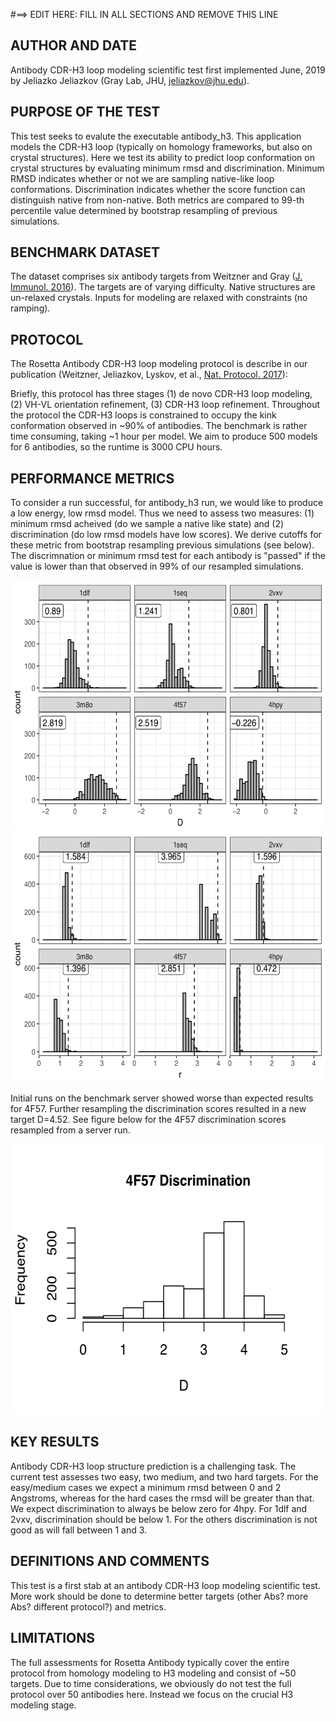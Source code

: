 #==> EDIT HERE: FILL IN ALL SECTIONS AND REMOVE THIS LINE
## AUTHOR AND DATE
Antibody CDR-H3 loop modeling scientific test first implemented June, 2019 by Jeliazko Jeliazkov (Gray Lab, JHU, jeliazkov@jhu.edu).

## PURPOSE OF THE TEST
This test seeks to evalute the executable antibody\_h3. This application models the CDR-H3 loop (typically on homology frameworks, but also on crystal structures). Here we test its ability to predict loop conformation on crystal structures by evaluating minimum rmsd and discrimination. Minimum RMSD indicates whether or not we are sampling native-like loop conformations. Discrimination indicates whether the score function can distinguish native from non-native. Both metrics are compared to 99-th percentile value determined by bootstrap resampling of previous simulations.

## BENCHMARK DATASET
The dataset comprises six antibody targets from Weitzner and Gray (<a href=http://www.jimmunol.org/content/early/2016/11/18/jimmunol.1601137>J. Immunol. 2016</a>). The targets are of varying difficulty. Native structures are un-relaxed crystals. Inputs for modeling are relaxed with constraints (no ramping).

## PROTOCOL
The Rosetta Antibody CDR-H3 loop modeling protocol is describe in our publication (Weitzner, Jeliazkov, Lyskov, et al., <a href=https://www.ncbi.nlm.nih.gov/pmc/articles/PMC5739521> Nat. Protocol. 2017</a>): 

Briefly, this protocol has three stages (1) de novo CDR-H3 loop modeling, (2) VH-VL orientation refinement, (3) CDR-H3 loop refinement. Throughout the protocol the CDR-H3 loops is constrained to occupy the kink conformation observed in ~90% of antibodies. The benchmark is rather time consuming, taking ~1 hour per model. We aim to produce 500 models for 6 antibodies, so the runtime is 3000 CPU hours.

## PERFORMANCE METRICS
To consider a run successful, for antibody\_h3 run, we would like to produce a low energy, low rmsd model. Thus we need to assess two measures: (1) minimum rmsd acheived (do we sample a native like state) and (2) discrimination (do low rmsd models have low scores). We derive cutoffs for these metric from bootstrap resampling previous simulations (see below). The discrimnation or minimum rmsd test for each antibody is "passed" if the value is lower than that observed in 99% of our resampled simulations.

<img src="discrim_resample.png" width="600" height="400">
<img src="rmsd_resample.png" width="600" height="400">

Initial runs on the benchmark server showed worse than expected results for 4F57. Further resampling the discrimination scores resulted in a new target D=4.52. See figure below for the 4F57 discrimination scores resampled from a server run.

<img src="4f57_fail.png" width="576" height="432">


## KEY RESULTS
Antibody CDR-H3 loop structure prediction is a challenging task. The current test assesses two easy, two medium, and two hard targets. For the easy/medium cases we expect a minimum rmsd between 0 and 2 Angstroms, whereas for the hard cases the rmsd will be greater than that. We expect discrimination to always be below zero for 4hpy. For 1dlf and 2vxv, discrimination should be below 1. For the others discrimination is not good as will fall between 1 and 3.

## DEFINITIONS AND COMMENTS
This test is a first stab at an antibody CDR-H3 loop modeling scientific test. More work should be done to determine better targets (other Abs? more Abs? different protocol?) and metrics.

## LIMITATIONS
The full assessments for Rosetta Antibody typically cover the entire protocol from homology modeling to H3 modeling and consist of ~50 targets. Due to time considerations, we obviously do not test the full protocol over 50 antibodies here. Instead we focus on the crucial H3 modeling stage.
